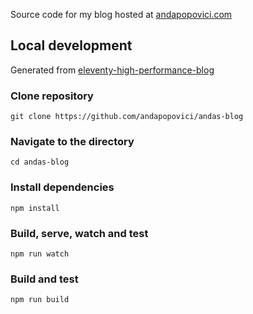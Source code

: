 Source code for my blog hosted at [andapopovici.com](https://andapopovici.com)

## Local development

Generated from [eleventy-high-performance-blog](https://github.com/google/eleventy-high-performance-blog)
### Clone repository

```
git clone https://github.com/andapopovici/andas-blog
```

### Navigate to the directory

```
cd andas-blog
```

### Install dependencies

```
npm install
```

### Build, serve, watch and test

```
npm run watch
```

### Build and test

```
npm run build
```
